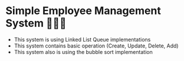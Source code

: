 # Simple Employee Management System 👷🏻‍♂️

- This system is using Linked List Queue implementations
- This system contains basic operation (Create, Update, Delete, Add)
- This system also is using the bubble sort implementation


